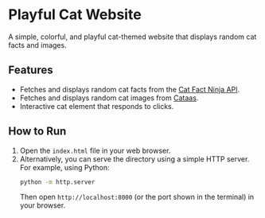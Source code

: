 # Playful Cat Website

A simple, colorful, and playful cat-themed website that displays random cat facts and images.

## Features

- Fetches and displays random cat facts from the [Cat Fact Ninja API](https://catfact.ninja/).
- Fetches and displays random cat images from [Cataas](https://cataas.com/).
- Interactive cat element that responds to clicks.

## How to Run

1. Open the `index.html` file in your web browser.
2. Alternatively, you can serve the directory using a simple HTTP server. For example, using Python:
   ```bash
   python -m http.server
   ```
   Then open `http://localhost:8000` (or the port shown in the terminal) in your browser.
